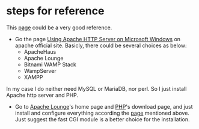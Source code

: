 
# steps for reference
This [page](https://www.apachelounge.com/viewtopic.php?t=2394) could be a very good reference.

- Go the page [Using Apache HTTP Server on Microsoft Windows](https://httpd.apache.org/docs/current/platform/windows.html#down) on apache official site. Basicly, there could be several choices as below:
  - ApacheHaus
  - Apache Lounge
  - Bitnami WAMP Stack
  - WampServer
  - XAMPP  

In my case I do neither need MySQL or MariaDB, nor perl. So I just install Apache http server and PHP.
- Go to [Apache Lounge](https://www.apachelounge.com/download/)'s home page and [PHP](https://windows.php.net/download/)'s download page, and just install and configure everything according the [page](https://www.apachelounge.com/viewtopic.php?t=2394) mentioned above. Just suggest the fast CGI module is a better choice for the installation.